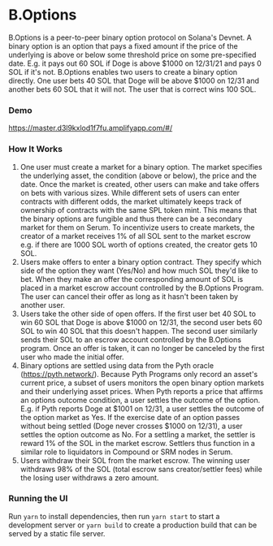 # B.Options

B.Options is a peer-to-peer binary option protocol on Solana's Devnet. A binary option is an option that pays a fixed
amount if the price of the underlying is above or below some threshold price on some pre-specified date.
E.g. it pays out 60 SOL if Doge is above $1000 on 12/31/21 and pays 0 SOL if it's not. B.Options enables two users to create a binary option
directly. One user bets 40 SOL that Doge will be above $1000 on 12/31 and another bets 60 SOL that it will not.
The user that is correct wins 100 SOL.

### Demo

https://master.d3l9kxlod1f7fu.amplifyapp.com/#/

### How It Works

1. One user must create a market for a binary option. The market specifies the underlying asset, the condition (above or below),
   the price and the date. Once the market is created, other users can make and take offers on bets with various sizes. While different
   sets of users can enter contracts with different odds, the market ultimately keeps track of ownership of contracts with the same SPL token mint.
   This means that the binary options are fungible and thus there can be a secondary market for them on Serum. To incentivize users to create markets,
   the creator of a market receives 1% of all SOL sent to the market escrow e.g. if there are 1000 SOL worth of options created, the creator gets 10 SOL.
2. Users make offers to enter a binary option contract. They specify which side of the option they want (Yes/No) and how much SOL they'd like to bet. When
   they make an offer the corresponding amount of SOL is placed in a market escrow account controlled by the B.Options Program. The user can cancel
   their offer as long as it hasn't been taken by another user.
3. Users take the other side of open offers. If the first user bet 40 SOL to win 60 SOL that Doge is above $1000 on 12/31, the second user
   bets 60 SOL to win 40 SOL that this doesn't happen. The second user similarly sends their SOL to an escrow account controlled by the B.Options
   program. Once an offer is taken, it can no longer be canceled by the first user who made the initial offer.
4. Binary options are settled using data from the Pyth oracle (https://pyth.network/). Because Pyth Programs only record an asset's current price, a subset of users
   monitors the open binary option markets and their underlying asset prices. When Pyth reports a price that affirms an options outcome condition, a user
   settles the outcome of the option. E.g. if Pyth reports Doge at $1001 on 12/31, a user settles the outcome of the option market as Yes. If the exercise date of an option
   passes without being settled (Doge never crosses $1000 on 12/31), a user settles the option outcome as No. For a settling a market, the settler is reward 1% of the SOL in the market escrow.
   Settlers thus function in a similar role to liquidators in Compound or SRM nodes in Serum.
5. Users withdraw their SOL from the market escrow. The winning user withdraws 98% of the SOL (total escrow sans creator/settler fees) while the losing user withdraws a zero amount.

### Running the UI

Run `yarn` to install dependencies, then run `yarn start` to start a development server or `yarn build` to create a production build that can be served by a static file server.
